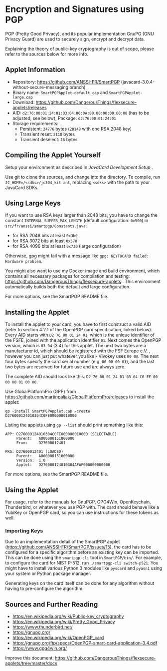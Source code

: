 # Encryption and Signatures using PGP

PGP (Pretty Good Privacy), and its popular implementation GnuPG (GNU Privacy Guard) are used to securely sign, encrypt and decrypt data.

Explaining the theory of public-key cryptography is out of scope, please refer to the sources below for more info.

## Applet Information

- Repository: https://github.com/ANSSI-FR/SmartPGP (javacard-3.0.4-without-secure-messaging branch)
- Binary name: `SmartPGPApplet-default.cap` and `SmartPGPApplet-large.cap`
- Download: https://github.com/DangerousThings/flexsecure-applets/releases
- AID: `d2:76:00:01:24:01:03:04:00:0A:00:00:00:00:00:00` (has to be adjusted, see below), Package: `d2:76:00:01:24:01`
- Storage requirements:
  - Persistent: `24776` bytes (`28148` with one RSA 2048 key)
  - Transient reset: `2118` bytes
  - Transient deselect: `16` bytes

## Compiling the Applet Yourself

Setup your environment as described in *JavaCard Development Setup* .

Use git to clone the sources, and change into the directory. To compile, run `JC_HOME=/<sdks>/jc304_kit ant`, replacing `<sdks>` with the path to your JavaCard SDKs.

## Using Large Keys

If you want to use RSA keys larger than 2048 bits, you have to change the constant `INTERNAL_BUFFER_MAX_LENGTH` (default configuration: `0x500`) in `src/fr/anssi/smartpgp/Constants.java`:

- for RSA 2048 bits at least `0x3b0`
- for RSA 3072 bits at least `0x570`
- for RSA 4096 bits at least `0x730` (large configuration)

Otherwise, gpg might fail with a message like `gpg: KEYTOCARD failed: Hardware problem`.

You might also want to use my Docker image and build environment, which contains all necessary packages for compilation and testing: https://github.com/DangerousThings/flexsecure-applets . This environment automatically builds both the default and large configuration.

For more options, see the SmartPGP README file.

## Installing the Applet

To install the applet to your card, you have to first construct a valid AID (refer to section 4.2.1 of the OpenPGP card specification, linked below). Every AID starts with `D2 76 00 01 24 01`, which is the unique identifier of the FSFE, joined with the application identifier `01`. Next comes the OpenPGP version, which is `03 04` (3.4) for this applet. The next two bytes are a manufacturer id, which should be registered with the FSF Europe e.V. , however you can just put whatever you like - Vivokey uses `00 0A`. The next four bytes specify the card serial number (e.g. `00 00 00 01`), and the last two bytes are reserved for future use and are always zero.

The complete AID should look like this: `D2 76 00 01 24 01 03 04 C0 FE 00 00 00 01 00 00`.

Use GlobalPlatformPro (GPP) from https://github.com/martinpaljak/GlobalPlatformPro/releases to install the applet:

```
gp -install SmartPGPApplet.cap -create D276000124010304C0FE000000010000
```

Listing the applets using `gp --list` should print something like this:

```
APP: D276000124010304C0FE000000010000 (SELECTABLE)
     Parent:   A000000151000000
     From:     D27600012401

PKG: D27600012401 (LOADED)
     Parent:   A000000151000000
     Version:  1.0
     Applet:   D276000124010304AFAF000000000000  
```

For more options, see the SmartPGP README file.

## Using the Applet

For usage, refer to the manuals for GnuPGP, GPG4Win, OpenKeychain, Thunderbird, or whatever you use PGP with. The card should behave like a YubiKey or OpenPGP card, so you can use instructions for these tokens as well.

### Importing Keys

Due to an implementation detail of the SmartPGP applet (https://github.com/ANSSI-FR/SmartPGP/issues/15), the card has to be configured for a specific algorithm before an existing key can be imported. This can be done using the `smartpgp-cli` tool in `SmartPGP/bin/`. For example, to configure the card for NIST P-512, run `./smartpgp-cli switch-p521`. You might have to install various Python 3 modules like `pyscard` and `pyasn1` using your system or Python package manager.

Generating keys on the card itself can be done for any algorithm without having to pre-configure the algorithm.

## Sources and Further Reading

- https://en.wikipedia.org/wiki/Public-key_cryptography
- https://en.wikipedia.org/wiki/Pretty_Good_Privacy
- https://www.thunderbird.net/
- https://gnupg.org/
- https://en.wikipedia.org/wiki/OpenPGP_card
- https://gnupg.org/ftp/specs/OpenPGP-smart-card-application-3.4.pdf
- https://www.gpg4win.org/

Improve this document: https://github.com/DangerousThings/flexsecure-applets/tree/master/docs